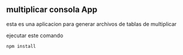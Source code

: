 
## multiplicar consola App

esta es una aplicacion para generar archivos de tablas de multiplicar

ejecutar este comando

```
npm install
```